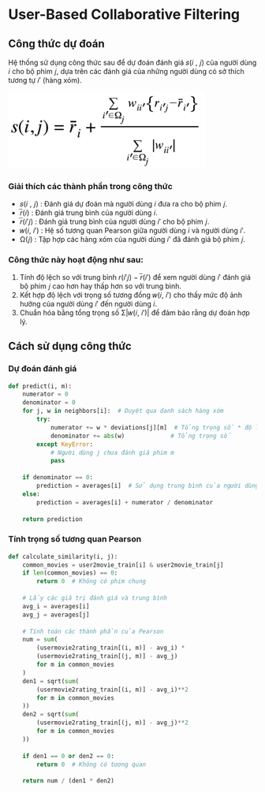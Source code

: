 # User-Based Collaborative Filtering

## Công thức dự đoán
Hệ thống sử dụng công thức sau để dự đoán đánh giá 
𝑠(𝑖 , 𝑗) của người dùng 
𝑖 cho bộ phim 𝑗, dựa trên các đánh giá của những người dùng có sở thích tương tự 
𝑖′  (hàng xóm).

<img src="s(i,j).png" alt="image" width="400"/>

### Giải thích các thành phần trong công thức
- 𝑠(𝑖 , 𝑗) : Đánh giá dự đoán mà người dùng 𝑖 đưa ra cho bộ phim 𝑗.
- 𝑟̅(𝑖) : Đánh giá trung bình của người dùng 𝑖.
- 𝑟̅(𝑖′𝑗) : Đánh giá trung bình của người dùng 𝑖′ cho bộ phim 𝑗.
- 𝑤(𝑖, 𝑖′) : Hệ số tương quan Pearson giữa người dùng 𝑖 và người dùng 𝑖′.
- Ω(𝑗) : Tập hợp các hàng xóm của người dùng 𝑖' đã đánh giá bộ phim 𝑗.

### Công thức này hoạt động như sau:
1. Tính độ lệch so với trung bình 𝑟(𝑖′𝑗) − 𝑟̅(𝑖′) để xem người dùng 𝑖′ đánh giá bộ phim 𝑗 cao hơn hay thấp hơn so với trung bình.
2. Kết hợp độ lệch với trọng số tương đồng 𝑤(𝑖, 𝑖′) cho thấy mức độ ảnh hưởng của người dùng 𝑖′ đến người dùng 𝑖.
3. Chuẩn hóa bằng tổng trọng số Σ|𝑤(𝑖, 𝑖′)| để đảm bảo rằng dự đoán hợp lý.

## Cách sử dụng công thức
### Dự đoán đánh giá 
```python
def predict(i, m):
    numerator = 0
    denominator = 0
    for j, w in neighbors[i]:  # Duyệt qua danh sách hàng xóm
        try:
            numerator += w * deviations[j][m]  # Tổng trọng số * độ lệch
            denominator += abs(w)             # Tổng trọng số
        except KeyError:
            # Người dùng j chưa đánh giá phim m
            pass

    if denominator == 0:
        prediction = averages[i]  # Sử dụng trung bình của người dùng i
    else:
        prediction = averages[i] + numerator / denominator

    return prediction
```

### Tính trọng số tương quan Pearson
```python
def calculate_similarity(i, j):
    common_movies = user2movie_train[i] & user2movie_train[j]
    if len(common_movies) == 0:
        return 0  # Không có phim chung

    # Lấy các giá trị đánh giá và trung bình
    avg_i = averages[i]
    avg_j = averages[j]

    # Tính toán các thành phần của Pearson
    num = sum(
        (usermovie2rating_train[(i, m)] - avg_i) *
        (usermovie2rating_train[(j, m)] - avg_j)
        for m in common_movies
    )
    den1 = sqrt(sum(
        (usermovie2rating_train[(i, m)] - avg_i)**2
        for m in common_movies
    ))
    den2 = sqrt(sum(
        (usermovie2rating_train[(j, m)] - avg_j)**2
        for m in common_movies
    ))

    if den1 == 0 or den2 == 0:
        return 0  # Không có tương quan

    return num / (den1 * den2)
```

